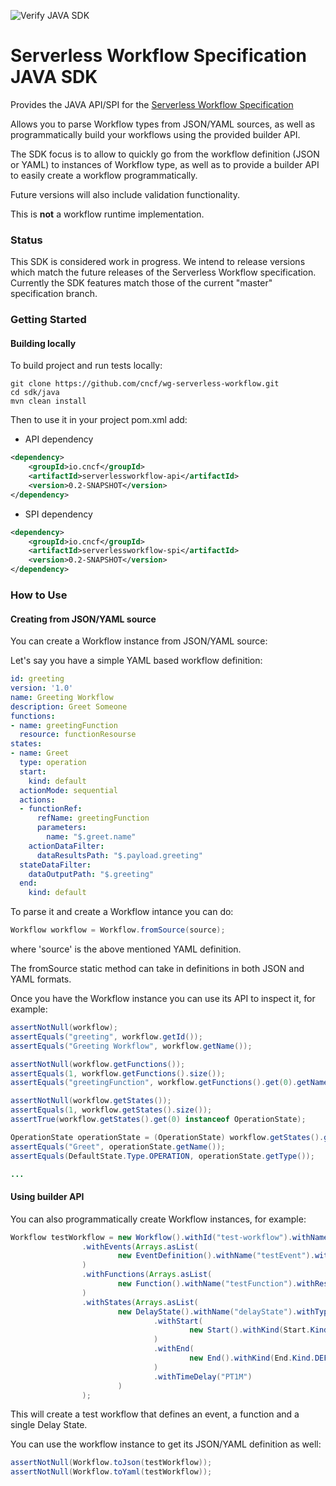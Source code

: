 ![Verify JAVA SDK](https://github.com/cncf/wg-serverless-workflow/workflows/Verify%20JAVA%20SDK/badge.svg)
# Serverless Workflow Specification JAVA SDK

Provides the JAVA API/SPI for the [Serverless Workflow Specification](../../specification/README.md)

Allows you to parse Workflow types from JSON/YAML sources, as well as programmatically build your workflows using 
the provided builder API.

The SDK focus is to allow to quickly go from the workflow definition (JSON or YAML) to instances 
of Workflow type, as well as to provide a builder API to easily create a workflow programmatically.

Future versions will also include validation functionality.

This is **not** a workflow runtime implementation.

### Status

This SDK is considered work in progress. We intend to release versions which match the future releases 
of the Serverless Workflow specification. Currently the SDK features match those of the current 
"master" specification branch.

### Getting Started

#### Building locally

To build project and run tests locally:

```
git clone https://github.com/cncf/wg-serverless-workflow.git
cd sdk/java
mvn clean install
```

Then to use it in your project pom.xml add:

* API dependency

```xml
<dependency>
    <groupId>io.cncf</groupId>
    <artifactId>serverlessworkflow-api</artifactId>
    <version>0.2-SNAPSHOT</version>
</dependency>
```

* SPI dependency

```xml
<dependency>
    <groupId>io.cncf</groupId>
    <artifactId>serverlessworkflow-spi</artifactId>
    <version>0.2-SNAPSHOT</version>
</dependency>
```

### How to Use 

#### Creating from JSON/YAML source

You can create a Workflow instance from JSON/YAML source:

Let's say you have a simple YAML based workflow definition:

```yaml
id: greeting
version: '1.0'
name: Greeting Workflow
description: Greet Someone
functions:
- name: greetingFunction
  resource: functionResourse
states:
- name: Greet
  type: operation
  start:
    kind: default
  actionMode: sequential
  actions:
  - functionRef:
      refName: greetingFunction
      parameters:
        name: "$.greet.name"
    actionDataFilter:
      dataResultsPath: "$.payload.greeting"
  stateDataFilter:
    dataOutputPath: "$.greeting"
  end:
    kind: default
```

To parse it and create a Workflow intance you can do:

``` java
Workflow workflow = Workflow.fromSource(source);
```

where 'source' is the above mentioned YAML definition.

The fromSource static method can take in definitions in both JSON and YAML formats.

Once you have the Workflow instance you can use its API to inspect it, for example:

``` java
assertNotNull(workflow);
assertEquals("greeting", workflow.getId());
assertEquals("Greeting Workflow", workflow.getName());

assertNotNull(workflow.getFunctions());
assertEquals(1, workflow.getFunctions().size());
assertEquals("greetingFunction", workflow.getFunctions().get(0).getName());

assertNotNull(workflow.getStates());
assertEquals(1, workflow.getStates().size());
assertTrue(workflow.getStates().get(0) instanceof OperationState);

OperationState operationState = (OperationState) workflow.getStates().get(0);
assertEquals("Greet", operationState.getName());
assertEquals(DefaultState.Type.OPERATION, operationState.getType());

...
```

#### Using builder API

You can also programmatically create Workflow instances, for example:

``` java
Workflow testWorkflow = new Workflow().withId("test-workflow").withName("test-workflow-name").withVersion("1.0")
                .withEvents(Arrays.asList(
                        new EventDefinition().withName("testEvent").withSource("testSource").withType("testType"))
                )
                .withFunctions(Arrays.asList(
                        new Function().withName("testFunction").withResource("testResource").withType("testType"))
                )
                .withStates(Arrays.asList(
                        new DelayState().withName("delayState").withType(DELAY)
                                .withStart(
                                        new Start().withKind(Start.Kind.DEFAULT)
                                )
                                .withEnd(
                                        new End().withKind(End.Kind.DEFAULT)
                                )
                                .withTimeDelay("PT1M")
                        )
                );
```

This will create a test workflow that defines an event, a function and a single Delay State.

You can use the workflow instance to get its JSON/YAML definition as well:

``` java
assertNotNull(Workflow.toJson(testWorkflow));
assertNotNull(Workflow.toYaml(testWorkflow));
```
